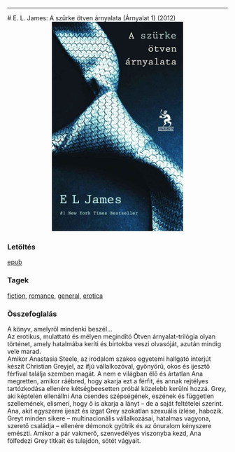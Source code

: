<hr/>
# <a name="id_466">E. L. James: A szürke ötven árnyalata (Árnyalat 1) (2012)</a>
<center><img src="https://github.com/BercziSandor/calibre_lib/raw/main/main/E.%20L.%20James/A%20szurke%20otven%20arnyalata%20%28466%29/cover.jpg" alt="cover" width="300"/></center>

### Letöltés
[epub](https://github.com/BercziSandor/calibre_lib/raw/main/main/E.%20L.%20James/A%20szurke%20otven%20arnyalata%20%28466%29/A%20szurke%20otven%20arnyalata%20-%20E.%20L.%20James.epub)

### Tagek
[fiction](https://github.com/berczisandor/calibre_lib/blob/main/main/_tags/fiction.md), [romance](https://github.com/berczisandor/calibre_lib/blob/main/main/_tags/romance.md), [general](https://github.com/berczisandor/calibre_lib/blob/main/main/_tags/general.md), [erotica](https://github.com/berczisandor/calibre_lib/blob/main/main/_tags/erotica.md)

### Összefoglalás
<div>
<p>A ​könyv, amelyről mindenki beszél…<br>Az erotikus, mulattató és mélyen megindító Ötven árnyalat-trilógia olyan történet, amely hatalmába keríti és birtokba veszi olvasóját, azután mindig vele marad.<br>Amikor Anastasia Steele, az irodalom szakos egyetemi hallgató interjút készít Christian Greyjel, az ifjú vállalkozóval, gyönyörű, okos és ijesztő férfival találja szemben magát. A nem e világban élő és ártatlan Ana megretten, amikor ráébred, hogy akarja ezt a férfit, és annak rejtélyes tartózkodása ellenére kétségbeesetten próbál közelebb kerülni hozzá. Grey, aki képtelen ellenállni Ana csendes szépségének, eszének és független szellemének, elismeri, hogy ő is akarja a lányt – de a saját feltételei szerint.<br>Ana, akit egyszerre ijeszt és izgat Grey szokatlan szexuális ízlése, habozik. Greyt minden sikere – multinacionális vállalkozásai, hatalmas vagyona, szerető családja – ellenére démonok gyötrik és az önuralom kényszere emészti. Amikor a pár vakmerő, szenvedélyes viszonyba kezd, Ana fölfedezi Grey titkait és tulajdon, sötét vágyait.</p></div>


